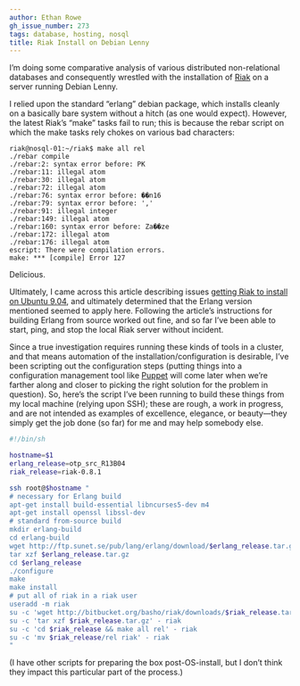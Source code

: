 ```yaml
---
author: Ethan Rowe
gh_issue_number: 273
tags: database, hosting, nosql
title: Riak Install on Debian Lenny
---
```




I’m doing some comparative analysis of various distributed non-relational databases and consequently wrestled with the installation of [Riak](http://basho.com/products/) on a server running Debian Lenny.

I relied upon the standard “erlang” debian package, which installs cleanly on a basically bare system without a hitch (as one would expect). However, the latest Riak’s “make” tasks fail to run; this is because the rebar script on which the make tasks rely chokes on various bad characters:

```nohighlight
riak@nosql-01:~/riak$ make all rel
./rebar compile
./rebar:2: syntax error before: PK
./rebar:11: illegal atom
./rebar:30: illegal atom
./rebar:72: illegal atom
./rebar:76: syntax error before: ��n16
./rebar:79: syntax error before: ','
./rebar:91: illegal integer
./rebar:149: illegal atom
./rebar:160: syntax error before: Za��ze
./rebar:172: illegal atom
./rebar:176: illegal atom
escript: There were compilation errors.
make: *** [compile] Error 127
```

Delicious.

Ultimately, I came across this article describing issues [getting Riak to install on Ubuntu 9.04](http://onerlang.blogspot.com/2009/10/fighting-with-riak.html), and ultimately determined that the Erlang version mentioned seemed to apply here. Following the article’s instructions for building Erlang from source worked out fine, and so far I’ve been able to start, ping, and stop the local Riak server without incident.

Since a true investigation requires running these kinds of tools in a cluster, and that means automation of the installation/configuration is desirable, I’ve been scripting out the configuration steps (putting things into a configuration management tool like [Puppet](https://puppet.com/) will come later when we’re farther along and closer to picking the right solution for the problem in question). So, here’s the script I’ve been running to build these things from my local machine (relying upon SSH); these are rough, a work in progress, and are not intended as examples of excellence, elegance, or beauty—​they simply get the job done (so far) for me and may help somebody else.

```bash
#!/bin/sh

hostname=$1
erlang_release=otp_src_R13B04
riak_release=riak-0.8.1

ssh root@$hostname "
# necessary for Erlang build
apt-get install build-essential libncurses5-dev m4
apt-get install openssl libssl-dev
# standard from-source build
mkdir erlang-build
cd erlang-build
wget http://ftp.sunet.se/pub/lang/erlang/download/$erlang_release.tar.gz
tar xzf $erlang_release.tar.gz
cd $erlang_release
./configure
make
make install
# put all of riak in a riak user
useradd -m riak
su -c 'wget http://bitbucket.org/basho/riak/downloads/$riak_release.tar.gz' - riak
su -c 'tar xzf $riak_release.tar.gz' - riak
su -c 'cd $riak_release && make all rel' - riak
su -c 'mv $riak_release/rel riak' - riak
"
```

(I have other scripts for preparing the box post-OS-install, but I don’t think they impact this particular part of the process.)


